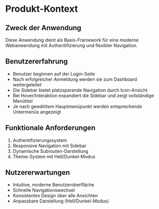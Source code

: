 # Produkt-Kontext

## Zweck der Anwendung
Diese Anwendung dient als Basis-Framework für eine moderne Webanwendung mit Authentifizierung und flexibler Navigation.

## Benutzererfahrung
- Benutzer beginnen auf der Login-Seite
- Nach erfolgreicher Anmeldung werden sie zum Dashboard weitergeleitet
- Die Sidebar bietet platzsparende Navigation durch Icon-Ansicht
- Bei Hover/Interaktion expandiert die Sidebar und zeigt vollständige Menütitel
- Je nach gewähltem Hauptmenüpunkt werden entsprechende Untermenüs angezeigt

## Funktionale Anforderungen
1. Authentifizierungssystem
2. Responsive Navigation mit Sidebar
3. Dynamische Subrouten-Darstellung
4. Theme-System mit Hell/Dunkel-Modus

## Nutzererwartungen
- Intuitive, moderne Benutzeroberfläche
- Schnelle Navigationswechsel
- Konsistentes Design über alle Ansichten
- Anpassbare Darstellung (Hell/Dunkel-Modus)
